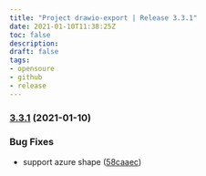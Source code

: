 ```yaml
---
title: "Project drawio-export | Release 3.3.1"
date: 2021-01-10T11:38:25Z
toc: false
description: 
draft: false
tags:
- opensoure
- github
- release
---
```

### [3.3.1](http://github.com/rlespinasse/drawio-export/compare/3.3.0...3.3.1) (2021-01-10)


### Bug Fixes

* support azure shape ([58caaec](http://github.com/rlespinasse/drawio-export/commit/58caaec4e8feddf7138559257109159e8bb74839))



